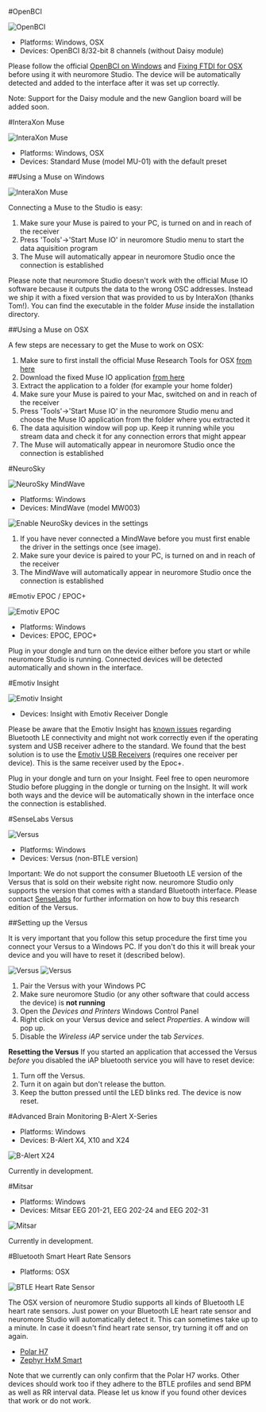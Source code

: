 #OpenBCI

![OpenBCI](../neuromoreStudio/Images/Biosensors/OpenBCI.png)

- Platforms: Windows, OSX
- Devices: OpenBCI 8/32-bit 8 channels (without Daisy module)

Please follow the official [OpenBCI on Windows](http://docs.openbci.com/tutorials/10-OpenBCI_on_Windows) and [Fixing FTDI for OSX](https://docs.openbci.com/Troubleshooting/FTDI_Fix_Mac/) before using it with neuromore Studio. The device will be automatically detected and added to the interface after it was set up correctly.

Note: Support for the Daisy module and the new Ganglion board will be added soon.

#InteraXon Muse

![InteraXon Muse](../neuromoreStudio/Images/Biosensors/InteraXonMuse.png)

- Platforms: Windows, OSX
- Devices: Standard Muse (model MU-01) with the default preset

##Using a Muse on Windows

![InteraXon Muse](../neuromoreStudio/Images/Biosensors/MuseIOWindow.png)

Connecting a Muse to the Studio is easy:

1.  Make sure your Muse is paired to your PC, is turned on and in reach of the receiver
2.  Press 'Tools'->'Start Muse IO' in neuromore Studio menu to start the data aquisition program
3.  The Muse will automatically appear in neuromore Studio once the connection is established

Please note that neuromore Studio doesn't work with the official Muse IO software because it outputs the data to the wrong OSC addresses. Instead we ship it with a fixed version that was provided to us by InteraXon (thanks Tom!). You can find the executable in the folder _Muse_ inside the installation directory.

##Using a Muse on OSX

A few steps are necessary to get the Muse to work on OSX:

1.  Make sure to first install the official Muse Research Tools for OSX [from here](http://developer.choosemuse.com/research-tools)
2.  Download the fixed Muse IO application [from here](https://neuromore-update-studio.s3.amazonaws.com/MuseIO_OSCFix_3_7_0_OSX.zip)
3.  Extract the application to a folder (for example your home folder)
4.  Make sure your Muse is paired to your Mac, switched on and in reach of the receiver
5.  Press 'Tools'->'Start Muse IO' in the neuromore Studio menu and choose the Muse IO application from the folder where you extracted it
6.  The data aquisition window will pop up. Keep it running while you stream data and check it for any connection errors that might appear
7.  The Muse will automatically appear in neuromore Studio once the connection is established

#NeuroSky

![NeuroSky MindWave](../neuromoreStudio/Images/Biosensors/NeuroSkyMindWave.png)

- Platforms: Windows
- Devices: MindWave (model MW003)

![Enable NeuroSky devices in the settings](../neuromoreStudio/Images/Biosensors/EnableNeuroSkySettings.png)

1.  If you have never connected a MindWave before you must first enable the driver in the settings once (see image).
2.  Make sure your device is paired to your PC, is turned on and in reach of the receiver
3.  The MindWave will automatically appear in neuromore Studio once the connection is established

#Emotiv EPOC / EPOC+

![Emotiv EPOC](../neuromoreStudio/Images/Biosensors/EmotivEPOC.png)

- Platforms: Windows
- Devices: EPOC, EPOC+

Plug in your dongle and turn on the device either before you start or while neuromore Studio is running. Connected devices will be detected automatically and shown in the interface.

#Emotiv Insight

![Emotiv Insight](../neuromoreStudio/Images/Biosensors/EmotivInsight.png)

- Devices: Insight with Emotiv Receiver Dongle

Please be aware that the Emotiv Insight has [known issues](https://emotiv.zendesk.com/hc/en-us/articles/204819169-Bluetooth-Connectivity-Issues) regarding Bluetooth LE connectivity and might not work correctly even if the operating system and USB receiver adhere to the standard. We found that the best solution is to use the [Emotiv USB Receivers](https://emotiv.com/store/product_9.html) (requires one receiver per device). This is the same receiver used by the Epoc+.

Plug in your dongle and turn on your Insight. Feel free to open neuromore Studio before plugging in the dongle or turning on the Insight. It will work both ways and the device will be automatically shown in the interface once the connection is established.

#SenseLabs Versus

![Versus](../neuromoreStudio/Images/Biosensors/Versus.png)

- Platforms: Windows
- Devices: Versus (non-BTLE version)

Important: We do not support the consumer Bluetooth LE version of the Versus that is sold on their website right now. neuromore Studio only supports the version that comes with a standard Bluetooth interface. Please contact [SenseLabs](https://senselabs.com) for further information on how to buy this research edition of the Versus.

##Setting up the Versus

It is very important that you follow this setup procedure the first time you connect your Versus to a Windows PC. If you don't do this it will break your device and you will have to reset it (described below).

![Versus](../neuromoreStudio/Images/Biosensors/VersusSetup1.png)
![Versus](../neuromoreStudio/Images/Biosensors/VersusSetup2.png)

1.  Pair the Versus with your Windows PC
2.  Make sure neuromore Studio (or any other software that could access the device) is **not running**
3.  Open the _Devices and Printers_ Windows Control Panel
4.  Right click on your Versus device and select _Properties_. A window will pop up.
5.  Disable the _Wireless iAP_ service under the tab _Services_.

**Resetting the Versus**
If you started an application that accessed the Versus _before_ you disabled the iAP bluetooth service you will have to reset device:

1.  Turn off the Versus.
2.  Turn it on again but don't release the button.
3.  Keep the button pressed until the LED blinks red. The device is now reset.

#Advanced Brain Monitoring B-Alert X-Series

- Platforms: Windows
- Devices: B-Alert X4, X10 and X24

![B-Alert X24](../neuromoreStudio/Images/Biosensors/BAlertX24.png)

Currently in development.

#Mitsar

- Platforms: Windows
- Devices: Mitsar EEG 201-21, EEG 202-24 and EEG 202-31

![Mitsar](../neuromoreStudio/Images/Biosensors/MitsarEEG202-31.png)

Currently in development.

#Bluetooth Smart Heart Rate Sensors

- Platforms: OSX

![BTLE Heart Rate Sensor](../neuromoreStudio/Images/Biosensors/BluetoothSmartDevice.png)

The OSX version of neuromore Studio supports all kinds of Bluetooth LE heart rate sensors. Just power on your Bluetooth LE heart rate sensor and neuromore Studio will automatically detect it. This can sometimes take up to a minute. In case it doesn't find heart rate sensor, try turning it off and on again.

- [Polar H7](http://www.polar.com/en/products/accessories/H7_heart_rate_sensor)
- [Zephyr HxM Smart](https://www.zephyranywhere.com/system/hxm)

Note that we currently can only confirm that the Polar H7 works. Other devices should work too if they adhere to the BTLE profiles and send BPM as well as RR interval data. Please let us know if you found other devices that work or do not work.
